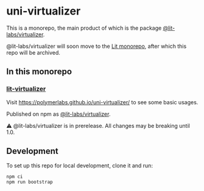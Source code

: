 # uni-virtualizer

This is a monorepo, the main product of which is the package [@lit-labs/virtualizer](./packages/lit-virtualizer/).

@lit-labs/virtualizer will soon move to the [Lit monorepo](https://github.com/Lit/lit), after which this repo will be archived.

## In this monorepo

### [lit-virtualizer](./packages/lit-virtualizer/)

Visit https://polymerlabs.github.io/uni-virtualizer/ to see some basic usages.

Published on npm as [@lit-labs/virtualizer](https://www.npmjs.com/package/@lit-labs/virtualizer).

⚠️ @lit-labs/virtualizer is in prerelease. All changes may be breaking until 1.0.

## Development

To set up this repo for local development, clone it and run:

```
npm ci
npm run bootstrap
```